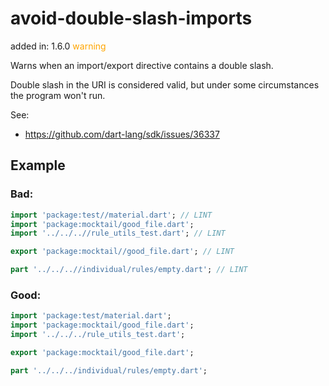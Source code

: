 # avoid-double-slash-imports
added in: 1.6.0 <span style="color: orange">warning</span>

Warns when an import/export directive contains a double slash.

Double slash in the URI is considered valid, but under some circumstances the program won't run.

See:

- https://github.com/dart-lang/sdk/issues/36337
## Example
### Bad:
```dart
import 'package:test//material.dart'; // LINT
import 'package:mocktail/good_file.dart';
import '../../..//rule_utils_test.dart'; // LINT

export 'package:mocktail//good_file.dart'; // LINT

part '../../..//individual/rules/empty.dart'; // LINT
```
### Good:
```dart
import 'package:test/material.dart';
import 'package:mocktail/good_file.dart';
import '../../../rule_utils_test.dart';

export 'package:mocktail/good_file.dart';

part '../../../individual/rules/empty.dart';
```
